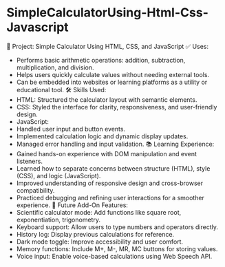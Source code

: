 # SimpleCalculatorUsing-Html-Css-Javascript
🧮 Project: Simple Calculator Using HTML, CSS, and JavaScript
✅ Uses:
- Performs basic arithmetic operations: addition, subtraction, multiplication, and division.
- Helps users quickly calculate values without needing external tools.
- Can be embedded into websites or learning platforms as a utility or educational tool.
🛠️ Skills Used:
- HTML: Structured the calculator layout with semantic elements.
- CSS: Styled the interface for clarity, responsiveness, and user-friendly design.
- JavaScript:
- Handled user input and button events.
- Implemented calculation logic and dynamic display updates.
- Managed error handling and input validation.
📚 Learning Experience:
- Gained hands-on experience with DOM manipulation and event listeners.
- Learned how to separate concerns between structure (HTML), style (CSS), and logic (JavaScript).
- Improved understanding of responsive design and cross-browser compatibility.
- Practiced debugging and refining user interactions for a smoother experience.
🚀 Future Add-On Features:
- Scientific calculator mode: Add functions like square root, exponentiation, trigonometry.
- Keyboard support: Allow users to type numbers and operators directly.
- History log: Display previous calculations for reference.
- Dark mode toggle: Improve accessibility and user comfort.
- Memory functions: Include M+, M-, MR, MC buttons for storing values.
- Voice input: Enable voice-based calculations using Web Speech API.

